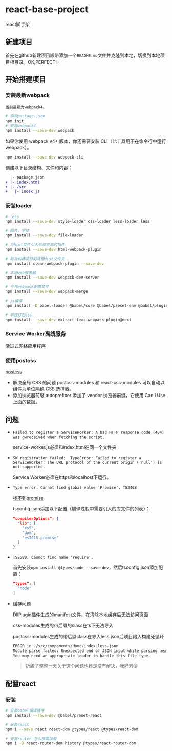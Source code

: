 # react-base-project
react脚手架

## 新建项目
首先在github新建项目顺带添加一个`README.md`文件并克隆到本地，切换到本地项目根目录。OK,PERFECT:sparkles:

## 开始搭建项目
### 安装最新webpack
`当前最新为webpack4。`
```bash
# 添加package.json
npm init
# 安装webpack4
npm install --save-dev webpack
```
如果你使用 webpack v4+ 版本，你还需要安装 CLI（此工具用于在命令行中运行 webpack）。
```bash
npm install --save-dev webpack-cli
```

创建以下目录结构、文件和内容：
```diff
  |- package.json
+ |- index.html
+ |- /src
+   |- index.js
```

### 安装loader
```bash
# less
npm install --save-dev style-loader css-loader less-loader less

# 图片，字体
npm install --save-dev file-loader

# 为html文件引入外部资源的插件
npm install --save-dev html-webpack-plugin

# 每次构建项目前清理dist文件夹
npm install clean-webpack-plugin --save-dev

# 本地web服务器
npm install --save-dev webpack-dev-server

# 合并webpack配置文件
npm install --save-dev webpack-merge

# js编译
npm install -D babel-loader @babel/core @babel/preset-env @babel/plugin-syntax-dynamic-import @babel/runtime

# 单独打包css
npm install --save-dev extract-text-webpack-plugin@next
```

### Service Worker离线服务
[渐进式网络应用程序](https://webpack.docschina.org/guides/progressive-web-application/)

### 使用postcss
[postcss](https://github.com/postcss/postcss/blob/master/README-cn.md)
- 解决全局 CSS 的问题
  postcss-modules 和 react-css-modules 可以自动以组件为单位隔绝 CSS 选择器。
- 添加浏览器前缀
  autoprefixer 添加了 vendor 浏览器前缀，它使用 Can I Use 上面的数据。

## 问题
- `Failed to register a ServiceWorker: A bad HTTP response code (404) was gwreceived when fetching the script.`
  
  service-worker.js必须和index.html在同一个文件夹

- `SW registration failed:  TypeError: Failed to register a ServiceWorker: The URL protocol of the current origin ('null') is not supported.`

  Service Worker必须在https和localhost下运行。

- `Type error: Cannot find global value 'Promise'. TS2468`

  [找不到promise](https://github.com/facebook/create-react-app/issues/5683)

  tsconfig.json添加以下配置（编译过程中需要引入的库文件的列表）：
  ```json
  "compilerOptions": {
    "lib": [
      "es5",
      "dom",
      "es2015.promise"
    ]
  }
  ```

- `TS2580: Cannot find name 'require'.`

  首先安装`npm install @types/node --save-dev`，然后tsconfig.json添加配置：
  ```json
  "types": [
    "node"
  ]
  ```

- 缓存问题

  DllPlugin插件生成的manifest文件，在清除本地缓存后无法访问页面

  css-modules生成的带后缀的class在ts下无法导入

  postcss-modules生成的带后缀class在导入less.json后项目陷入构建死循环
  ```bash
  ERROR in ./src/components/Home/index.less.json
  Module parse failed: Unexpected end of JSON input while parsing near ''
  You may need an appropriate loader to handle this file type.
  ```

  > 折腾了整整一天关于这个问题也还是没有解决，我好累:pensive:

## 配置react
### 安装
```bash
# 安装babel编译插件
npm install --save-dev @babel/preset-react

# 安装react
npm i --save react react-dom @types/react @types/react-dom

# 安装router 怎么按需加载
npm i -D react-router-dom history @types/react-router-dom
```